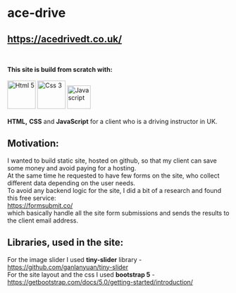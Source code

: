 # ace-drive 
## https://acedrivedt.co.uk/

<br>

**This site is build from scratch with:**
<br>
<br>
<img src="https://cdn-icons-png.flaticon.com/128/5968/5968267.png" data-src="https://cdn-icons-png.flaticon.com/128/5968/5968267.png" alt="Html 5 " title="Html 5 " width="64" height="64" class="lzy lazyload--done" srcset="https://cdn-icons-png.flaticon.com/128/5968/5968267.png 4x">
<img src="https://cdn-icons-png.flaticon.com/128/5968/5968242.png" data-src="https://cdn-icons-png.flaticon.com/128/5968/5968242.png" alt="Css 3 " title="Css 3 " width="64" height="64" class="lzy lazyload--done" srcset="https://cdn-icons-png.flaticon.com/128/5968/5968242.png 4x">
<img src="https://cdn-icons-png.flaticon.com/128/1199/1199124.png" data-src="https://cdn-icons-png.flaticon.com/128/1199/1199124.png" alt="Java script " title="Java script " width="53" height="53" class="lzy lazyload--done" srcset="https://cdn-icons-png.flaticon.com/128/1199/1199124.png 4x">
<br>
<br>
**HTML,** **CSS** and **JavaScript** for a client who is a driving instructor in UK.

## Motivation:
I wanted to build static site, hosted on github, so that my client can save some money and avoid paying for a hosting.<br>
At the same time he requested to have few forms on the site, who collect different data depending on the user needs.<br>
To avoid any backend logic for the site, I did a bit of a research and found this free service:<br>
https://formsubmit.co/<br> 
which basically handle all the site form submissions and sends the results to the client email address.

## Libraries, used in the site:
For the image slider I used **tiny-slider** library - https://github.com/ganlanyuan/tiny-slider <br>
For the site layout and the css I used **bootstrap 5** - https://getbootstrap.com/docs/5.0/getting-started/introduction/ <br>
